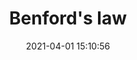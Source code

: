 ---
date: 2021-04-01 15:10:56
link:
  source: pocket
  source_url: https://getpocket.com
  text: Benford's law
  url: https://en.wikipedia.org/wiki/Benford%27s_law
source: pocket
syndicated:
- type: pocket
  url: https://en.wikipedia.org/wiki/Benford%27s_law
- type: mastodon
  url: https://mastodon.technology/users/roytang/statuses/105990744598126669
- type: twitter
  url: https://twitter.com/roytang/statuses/1377641966653952003/
title: Benford's law
---